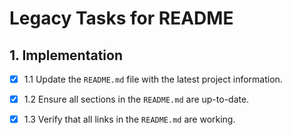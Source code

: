# Legacy Tasks for README

## 1. Implementation

- [x] 1.1 Update the `README.md` file with the latest project information.

- [x] 1.2 Ensure all sections in the `README.md` are up-to-date.

- [x] 1.3 Verify that all links in the `README.md` are working.
